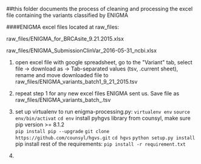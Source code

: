 ##this folder documents the process of cleaning and processing the excel file containing the variants classified by ENIGMA

####ENIGMA excel files located at raw_files:

raw_files/ENIGMA_for_BRCAsite_9.21.2015.xlsx

raw_files/ENIGMA_SubmissionClinVar_2016-05-31_ncbi.xlsx

1. open excel file with google spreadsheet, go to the "Variant" tab, select file -> download as -> Tab-separated values (tsv, .current sheet), rename and move downloaded file to raw_files/ENIGMA_variants_batch1_9_21_2015.tsv

2. repeat step 1 for any new excel files ENIGMA sent us. Save file as raw_files/ENIGMA_variants_batch<fill in batch>_<fill in date>.tsv

3. set up virtualenv to run enigma-processing.py:
`virtualenv env`
`source env/bin/activat`
`cd env`
install pyhgvs library from counsyl, make sure pip version >= 8.1.2  
`pip install pip --upgrade`
`git clone https://github.com/counsyl/hgvs.git`
`cd hgvs`
`python setup.py install` 
pip install rest of the requirements:
`pip install -r requirement.txt`

4. 
